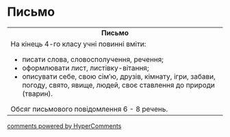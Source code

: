 <div id="hypercomments_widget" class="js-hypercomments-widget invisible"></div>

# Письмо

<table>
  <tr>
    <td align="center"><b>Письмо</b></td>
  </tr>
<td style="vertical-align:top !important;">
На кінець 4-го класу учні повинні вміти:
<ul>
<li>писати слова, словосполучення, речення;</li>
<li>оформлювати лист,  листівку-вітання;</li>
<li>описувати себе, свою сімʹю, друзів, кімнату, ігри, забави, погоду, свято, явище, людей, своє ставлення до природи (тварин).</li>
</ul>
Обсяг  письмового повідомлення 6 - 8 речень.<br>
</td>
</table>

<div class="js-hypercomments-container">
    <a href="http://hypercomments.com" class="hc-link" title="comments widget">comments powered by HyperComments</a>
</div>